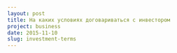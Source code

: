 ```yaml
---
layout: post
title: На каких условиях договариваться с инвестором
project: business
date: 2015-11-10
slug: investment-terms
---
```


